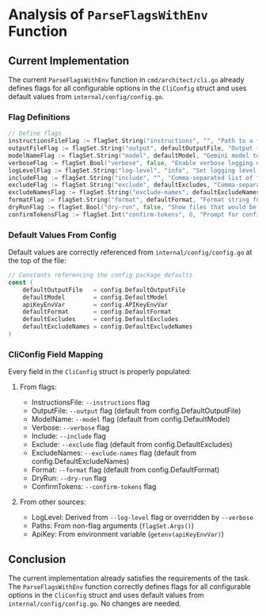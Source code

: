 # Analysis of `ParseFlagsWithEnv` Function

## Current Implementation

The current `ParseFlagsWithEnv` function in `cmd/architect/cli.go` already defines flags for all configurable options in the `CliConfig` struct and uses default values from `internal/config/config.go`.

### Flag Definitions

```go
// Define flags
instructionsFileFlag := flagSet.String("instructions", "", "Path to a file containing the static instructions for the LLM.")
outputFileFlag := flagSet.String("output", defaultOutputFile, "Output file path for the generated plan.")
modelNameFlag := flagSet.String("model", defaultModel, "Gemini model to use for generation.")
verboseFlag := flagSet.Bool("verbose", false, "Enable verbose logging output (shorthand for --log-level=debug).")
logLevelFlag := flagSet.String("log-level", "info", "Set logging level (debug, info, warn, error).")
includeFlag := flagSet.String("include", "", "Comma-separated list of file extensions to include (e.g., .go,.md)")
excludeFlag := flagSet.String("exclude", defaultExcludes, "Comma-separated list of file extensions to exclude.")
excludeNamesFlag := flagSet.String("exclude-names", defaultExcludeNames, "Comma-separated list of file/dir names to exclude.")
formatFlag := flagSet.String("format", defaultFormat, "Format string for each file. Use {path} and {content}.")
dryRunFlag := flagSet.Bool("dry-run", false, "Show files that would be included and token count, but don't call the API.")
confirmTokensFlag := flagSet.Int("confirm-tokens", 0, "Prompt for confirmation if token count exceeds this value (0 = never prompt)")
```

### Default Values From Config

Default values are correctly referenced from `internal/config/config.go` at the top of the file:

```go
// Constants referencing the config package defaults
const (
    defaultOutputFile   = config.DefaultOutputFile
    defaultModel        = config.DefaultModel
    apiKeyEnvVar        = config.APIKeyEnvVar
    defaultFormat       = config.DefaultFormat
    defaultExcludes     = config.DefaultExcludes
    defaultExcludeNames = config.DefaultExcludeNames
)
```

### CliConfig Field Mapping

Every field in the `CliConfig` struct is properly populated:

1. From flags:
   - InstructionsFile: `--instructions` flag
   - OutputFile: `--output` flag (default from config.DefaultOutputFile)
   - ModelName: `--model` flag (default from config.DefaultModel)
   - Verbose: `--verbose` flag
   - Include: `--include` flag
   - Exclude: `--exclude` flag (default from config.DefaultExcludes)
   - ExcludeNames: `--exclude-names` flag (default from config.DefaultExcludeNames)
   - Format: `--format` flag (default from config.DefaultFormat)
   - DryRun: `--dry-run` flag
   - ConfirmTokens: `--confirm-tokens` flag

2. From other sources:
   - LogLevel: Derived from `--log-level` flag or overridden by `--verbose`
   - Paths: From non-flag arguments (`flagSet.Args()`)
   - ApiKey: From environment variable (`getenv(apiKeyEnvVar)`)

## Conclusion

The current implementation already satisfies the requirements of the task. The `ParseFlagsWithEnv` function correctly defines flags for all configurable options in the `CliConfig` struct and uses default values from `internal/config/config.go`. No changes are needed.